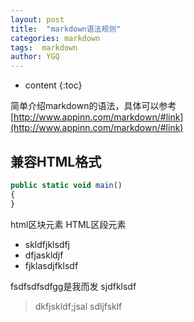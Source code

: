 ```yaml
---
layout: post
title:  "markdown语法规则"
categories: markdown
tags:  markdown
author: YGQ
---
```


* content
{:toc}

简单介绍markdown的语法，具体可以参考[http://www.appinn.com/markdown/#link](http://www.appinn.com/markdown/#link)
 
 
 
 
 ## 兼容HTML格式
 ```js
 public static void main()
 {
 }
 ```
 html区块元素
 HTML区段元素
 - skldfjklsdfj
 - dfjaskldjf
 - fjklasdjfklsdf
 
 fsdfsdfsdfgg是我而发
 sjdfklsdf
 
 
 >dkfjskldf;jsal
 sdljfsklf
 
 
 
